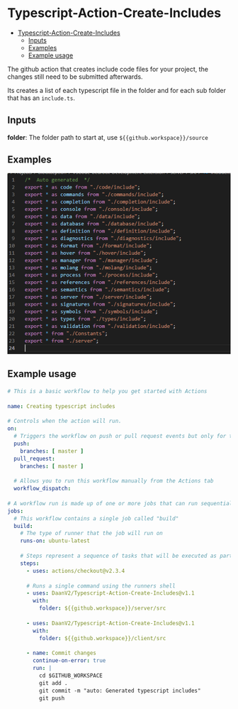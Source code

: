 # Typescript-Action-Create-Includes

- [Typescript-Action-Create-Includes](#typescript-action-create-includes)
  - [Inputs](#inputs)
  - [Examples](#examples)
  - [Example usage](#example-usage)

The github action that creates include code files for your project, the changes still need to be submitted afterwards.

Its creates a list of each typescript file in the folder and for each sub folder that has an `include.ts`.

## Inputs

**folder**:
The folder path to start at, use `${{github.workspace}}/source`

## Examples

![example](https://raw.githubusercontent.com/DaanV2/Typescript-Action-Create-Includes/main/assets/example.PNG)

## Example usage

```yml
# This is a basic workflow to help you get started with Actions

name: Creating typescript includes

# Controls when the action will run. 
on:
  # Triggers the workflow on push or pull request events but only for the master branch
  push:
    branches: [ master ]
  pull_request:
    branches: [ master ]

  # Allows you to run this workflow manually from the Actions tab
  workflow_dispatch:

# A workflow run is made up of one or more jobs that can run sequentially or in parallel
jobs:
  # This workflow contains a single job called "build"
  build:
    # The type of runner that the job will run on
    runs-on: ubuntu-latest

    # Steps represent a sequence of tasks that will be executed as part of the job
    steps:
      - uses: actions/checkout@v2.3.4

      # Runs a single command using the runners shell
      - uses: DaanV2/Typescript-Action-Create-Includes@v1.1
        with: 
          folder: ${{github.workspace}}/server/src

      - uses: DaanV2/Typescript-Action-Create-Includes@v1.1
        with: 
          folder: ${{github.workspace}}/client/src

      - name: Commit changes
        continue-on-error: true
        run: |
          cd $GITHUB_WORKSPACE
          git add .
          git commit -m "auto: Generated typescript includes"
          git push
```

